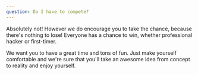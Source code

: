 ```yaml
---
question: Do I have to compete?
---
```

Absolutely not! However we do encourage you to take the chance, because there's nothing to lose! Everyone has a chance to win, whether professional hacker or first-timer.

We want you to have a great time and tons of fun. Just make yourself comfortable and we're sure that you'll take an awesome idea from concept to reality and enjoy yourself.